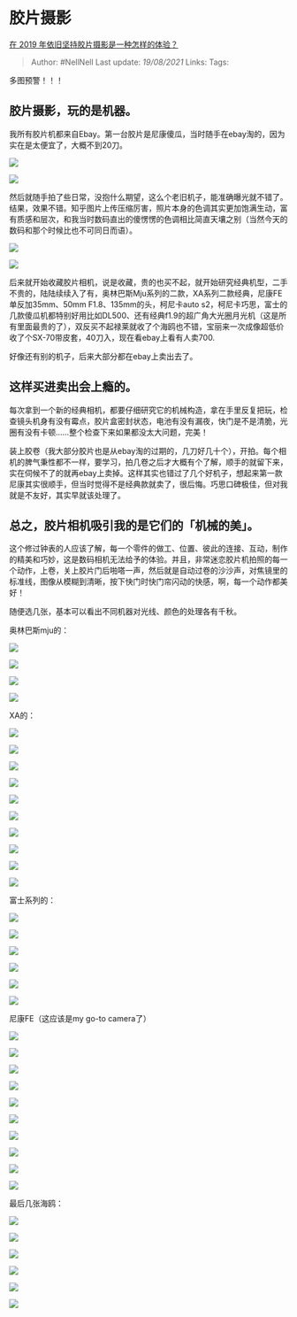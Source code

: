 # 胶片摄影
[在 2019 年依旧坚持胶片摄影是一种怎样的体验？](https://www.zhihu.com/question/318185492/answer/641652515)

> Author: #NellNell 
> Last update: *19/08/2021* 
> Links:
> Tags: 

多图预警！！！

  

  

## 胶片摄影，玩的是机器。

我所有胶片机都来自Ebay。第一台胶片是尼康傻瓜，当时随手在ebay淘的，因为实在是太便宜了，大概不到20刀。

![](https://pica.zhimg.com/50/v2-a5a53dc1267789e3787eb0c1ea49bb8b_720w.jpg?source=c8b7c179)

![](https://pica.zhimg.com/80/v2-a5a53dc1267789e3787eb0c1ea49bb8b_720w.jpg?source=c8b7c179)

然后就随手拍了些日常，没抱什么期望，这么个老旧机子，能准确曝光就不错了。结果，效果不错。知乎图片上传压缩厉害，照片本身的色调其实更加饱满生动，富有质感和层次，和我当时数码直出的傻愣愣的色调相比简直天壤之别（当然今天的数码和那个时候比也不可同日而语）。

![](https://pic2.zhimg.com/50/v2-10212be0091bcf064baacf4a65844c04_720w.jpg?source=c8b7c179)

![](https://pic2.zhimg.com/80/v2-10212be0091bcf064baacf4a65844c04_720w.jpg?source=c8b7c179)

后来就开始收藏胶片相机，说是收藏，贵的也买不起，就开始研究经典机型，二手不贵的，陆陆续续入了有，奥林巴斯Mju系列的二款，XA系列二款经典，尼康FE单反加35mm、50mm F1.8、135mm的头，柯尼卡auto s2，柯尼卡巧思，富士的几款傻瓜机都特别好用比如DL500、还有经典f1.9的超广角大光圈月光机（这是所有里面最贵的了），双反买不起禄莱就收了个海鸥也不错，宝丽来一次成像超低价收了个SX-70带皮套，40刀入，现在看ebay上看有人卖700.

好像还有别的机子，后来大部分都在ebay上卖出去了。

## 这样买进卖出会上瘾的。

每次拿到一个新的经典相机，都要仔细研究它的机械构造，拿在手里反复把玩，检查镜头机身有没有霉点，胶片盒密封状态，电池有没有漏夜，快门是不是清脆，光圈有没有卡顿……整个检查下来如果都没太大问题，完美！

装上胶卷（我大部分胶片也是从ebay淘的过期的，几刀好几十个），开拍。每个相机的脾气秉性都不一样，要学习，拍几卷之后才大概有个了解，顺手的就留下来，实在伺候不了的就再ebay上卖掉。这样其实也错过了几个好机子，想起来第一款尼康其实很顺手，但当时觉得不是经典款就卖了，很后悔。巧思口碑极佳，但对我就是不友好，其实早就该处理了。

## 总之，胶片相机吸引我的是它们的「**机械的美**」。

这个修过钟表的人应该了解，每一个零件的做工、位置、彼此的连接、互动，制作的精美和巧妙，这是数码相机无法给予的体验。并且，非常迷恋胶片机拍照的每一个动作，上卷，关上胶片门后啪嗒一声，然后就是自动过卷的沙沙声，对焦镜里的标准线，图像从模糊到清晰，按下快门时快门帘闪动的快感，啊，每一个动作都美好！

  

随便选几张，基本可以看出不同机器对光线、颜色的处理各有千秋。

奥林巴斯mju的：

![](https://pic1.zhimg.com/50/v2-a631fcb002e94220bde713dc729c3462_720w.jpg?source=c8b7c179)

![](https://pic1.zhimg.com/80/v2-a631fcb002e94220bde713dc729c3462_720w.jpg?source=c8b7c179)

![](https://pic3.zhimg.com/50/v2-bb939c6071b7e4984cfd162bdd30910f_720w.jpg?source=c8b7c179)

![](https://pic3.zhimg.com/80/v2-bb939c6071b7e4984cfd162bdd30910f_720w.jpg?source=c8b7c179)

XA的：

![](https://pic1.zhimg.com/50/v2-978fcaa05d3867e3e02728ffddcb17b8_720w.jpg?source=c8b7c179)

![](https://pic1.zhimg.com/80/v2-978fcaa05d3867e3e02728ffddcb17b8_720w.jpg?source=c8b7c179)

![](https://pic1.zhimg.com/50/v2-370696af2fdc3c2c5bcc3c9a76d2c145_720w.jpg?source=c8b7c179)

![](https://pic1.zhimg.com/80/v2-370696af2fdc3c2c5bcc3c9a76d2c145_720w.jpg?source=c8b7c179)

![](https://pic1.zhimg.com/50/v2-567cfe2e229c205a446733f598e60033_720w.jpg?source=c8b7c179)

![](https://pic1.zhimg.com/80/v2-567cfe2e229c205a446733f598e60033_720w.jpg?source=c8b7c179)

![](https://pic1.zhimg.com/50/v2-22061773fb733aac72d5cf5a9e842a48_720w.jpg?source=c8b7c179)

![](https://pic1.zhimg.com/80/v2-22061773fb733aac72d5cf5a9e842a48_720w.jpg?source=c8b7c179)

![](https://pic3.zhimg.com/50/v2-3027fb2c900ebcc0ca877cf08f8a559e_720w.jpg?source=c8b7c179)

![](https://pic3.zhimg.com/80/v2-3027fb2c900ebcc0ca877cf08f8a559e_720w.jpg?source=c8b7c179)

富士系列的：

![](https://pic2.zhimg.com/50/v2-b7c7b1146ffa5734ffdc5ed43252d697_720w.jpg?source=c8b7c179)

![](https://pic2.zhimg.com/80/v2-b7c7b1146ffa5734ffdc5ed43252d697_720w.jpg?source=c8b7c179)

![](https://pic1.zhimg.com/50/v2-04eecabceacadf2d8666e166cd6cbde5_720w.jpg?source=c8b7c179)

![](https://pic1.zhimg.com/80/v2-04eecabceacadf2d8666e166cd6cbde5_720w.jpg?source=c8b7c179)

![](https://pic3.zhimg.com/50/v2-7771d866102d3665f192781e40cf63e0_720w.jpg?source=c8b7c179)

![](https://pic3.zhimg.com/80/v2-7771d866102d3665f192781e40cf63e0_720w.jpg?source=c8b7c179)

尼康FE（这应该是my go-to camera了）

![](https://pic2.zhimg.com/50/v2-43a1adcaf329e59ec64089520354c674_720w.jpg?source=c8b7c179)

![](https://pic2.zhimg.com/80/v2-43a1adcaf329e59ec64089520354c674_720w.jpg?source=c8b7c179)

![](https://pic1.zhimg.com/50/v2-b9885c1f94f6d8e27b9b7e08fecbb2e2_720w.jpg?source=c8b7c179)

![](https://pic1.zhimg.com/80/v2-b9885c1f94f6d8e27b9b7e08fecbb2e2_720w.jpg?source=c8b7c179)

![](https://pica.zhimg.com/50/v2-9bb0bd92320747aad9f82bfe85b2f8d7_720w.jpg?source=c8b7c179)

![](https://pica.zhimg.com/80/v2-9bb0bd92320747aad9f82bfe85b2f8d7_720w.jpg?source=c8b7c179)

![](https://pic1.zhimg.com/50/v2-f25601223f6d8c7e7fdb399a6149cd91_720w.jpg?source=c8b7c179)

![](https://pic1.zhimg.com/80/v2-f25601223f6d8c7e7fdb399a6149cd91_720w.jpg?source=c8b7c179)

![](https://pic1.zhimg.com/50/v2-d74ae747d7d34fd95148efa54e3388e2_720w.jpg?source=c8b7c179)

![](https://pic1.zhimg.com/80/v2-d74ae747d7d34fd95148efa54e3388e2_720w.jpg?source=c8b7c179)

最后几张海鸥：

![](https://pic1.zhimg.com/50/v2-cf50c440dba95ccd17e15e1c8310af55_720w.jpg?source=c8b7c179)

![](https://pic1.zhimg.com/80/v2-cf50c440dba95ccd17e15e1c8310af55_720w.jpg?source=c8b7c179)

![](https://pic2.zhimg.com/50/v2-dc083c28e1bd12ae69be799a822dc85a_720w.jpg?source=c8b7c179)

![](https://pic2.zhimg.com/80/v2-dc083c28e1bd12ae69be799a822dc85a_720w.jpg?source=c8b7c179)

![](https://pic2.zhimg.com/50/v2-1f85c86ebfa1db3a7611007dfe0e6b08_720w.jpg?source=c8b7c179)

![](https://pic2.zhimg.com/80/v2-1f85c86ebfa1db3a7611007dfe0e6b08_720w.jpg?source=c8b7c179)

